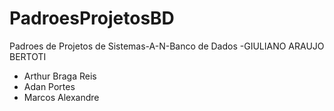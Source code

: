 # PadroesProjetosBD
Padroes de Projetos de Sistemas-A-N-Banco de Dados -GIULIANO ARAUJO BERTOTI

  - Arthur Braga Reis
  - Adan Portes
  - Marcos Alexandre
